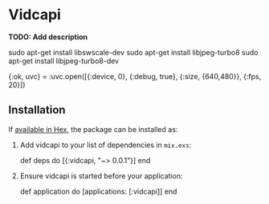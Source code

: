 # Vidcapi

**TODO: Add description**

sudo apt-get install libswscale-dev
sudo apt-get install libjpeg-turbo8
sudo apt-get install libjpeg-turbo8-dev

{:ok, uvc} = :uvc.open([{:device, 0}, {:debug, true}, {:size, {640,480}}, {:fps, 20}])

## Installation

If [available in Hex](https://hex.pm/docs/publish), the package can be installed as:

  1. Add vidcapi to your list of dependencies in `mix.exs`:

        def deps do
          [{:vidcapi, "~> 0.0.1"}]
        end

  2. Ensure vidcapi is started before your application:

        def application do
          [applications: [:vidcapi]]
        end

